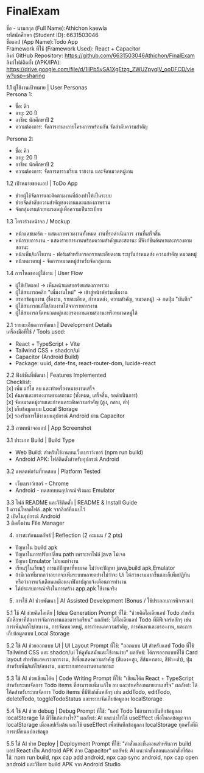 # FinalExam
ชื่อ - นามสกุล (Full Name):Athichon kaewla               
รหัสนักศึกษา (Student ID): 6631503046           
ชื่อแอป (App Name):Todo App           
Framework ที่ใช้ (Framework Used): React + Capacitor              
ลิงก์ GitHub Repository: https://github.com/6631503046Athichon/FinalExam       
ลิงก์ไฟล์ติดตั้ง (APK/IPA): https://drive.google.com/file/d/1ilPb5vSA1XgEtzg_ZWUZpyqlV_ooDFCD/view?usp=sharing         

1.1 ผู้ใช้งานเป้าหมาย | User Personas         
Persona 1:            
- ชื่อ: ดิว              
- อายุ: 20 ปี                
- อาชีพ: นักศึกษาปี 2               
- ความต้องการ: จัดการงานหลายโครงการพร้อมกัน จัดลำดับความสำคัญ

Persona 2:                 
- ชื่อ: คิว                
- อายุ: 20 ปี               
- อาชีพ: นักศึกษาปี 2                    
- ความต้องการ: จัดการตารางเรียน รายงาน และจัดหมวดหมู่งาน
  
1.2 เป้าหมายของแอป | ToDo App             
- ช่วยผู้ใช้จัดการและติดตามงานที่ต้องทำให้เป็นระบบ             
- ช่วยจัดลำดับความสำคัญของงานและแสดงภาพรวม            
- จัดกลุ่มงานด้วยหมวดหมู่เพื่อความเป็นระเบียบ

1.3 โครงร่างหน้าจอ / Mockup             
- หน้าแดชบอร์ด - แสดงภาพรวมงานทั้งหมด งานที่รอดำเนินการ งานที่เสร็จสิ้น
- หน้ารายการงาน - แสดงรายการงานพร้อมความสำคัญและสถานะ มีฟังก์ชันค้นหาและกรองตามสถานะ
- หน้าเพิ่ม/แก้ไขงาน - ฟอร์มสำหรับกรอกรายละเอียดงาน ระบุวันกำหนดส่ง ความสำคัญ หมวดหมู่
- หน้าหมวดหมู่ - จัดการหมวดหมู่สำหรับจัดกลุ่มงาน

1.4 การไหลของผู้ใช้งาน | User Flow               
- ผู้ใช้เปิดแอป → เห็นหน้าแดชบอร์ดแสดงภาพรวม
- ผู้ใช้สามารถคลิก "เพิ่มงานใหม่" → เข้าสู่หน้าฟอร์มเพิ่มงาน
- กรอกข้อมูลงาน (ชื่องาน, รายละเอียด, กำหนดส่ง, ความสำคัญ, หมวดหมู่) → กดปุ่ม "บันทึก"
- ผู้ใช้สามารถแก้ไข/ลบงานได้จากรายการงาน
- ผู้ใช้สามารถจัดหมวดหมู่และกรองงานตามสถานะหรือหมวดหมู่ได้

2.1 รายละเอียดการพัฒนา | Development Details           
เครื่องมือที่ใช้ / Tools used:           
- React + TypeScript + Vite          
- Tailwind CSS + shadcn/ui                  
- Capacitor (Android Build)            
- Package: uuid, date-fns, react-router-dom, lucide-react

2.2 ฟังก์ชันที่พัฒนา | Features Implemented         
Checklist:                 
[x] เพิ่ม แก้ไข ลบ และทำเครื่องหมายงานเสร็จ        
[x] ค้นหาและกรองงานตามสถานะ (ทั้งหมด, เสร็จสิ้น, รอดำเนินการ)            
[x] จัดหมวดหมู่งานและกำหนดระดับความสำคัญ (สูง, กลาง, ต่ำ)            
[x] เก็บข้อมูลแบบ Local Storage             
[x] รองรับการใช้งานบนอุปกรณ์ Android ผ่าน Capacitor             

2.3 ภาพหน้าจอแอป | App Screenshot                

3.1 ประเภท Build | Build Type       
- Web Build: สำหรับใช้งานบนเว็บเบราว์เซอร์ (npm run build)           
- Android APK: ไฟล์ติดตั้งสำหรับอุปกรณ์ Android         

3.2 แพลตฟอร์มที่ทดสอบ | Platform Tested           
- เว็บเบราว์เซอร์ - Chrome           
- Android - ทดสอบบนอุปกรณ์จริงและ Emulator           

3.3 ไฟล์ README และวิธีติดตั้ง | README & Install Guide          
1 ดาวน์โหลดไฟล์ .apk จากลิงก์ที่แนบไว้         
2 เปิดในอุปกรณ์ Android           
3 ติดตั้งผ่าน File Manager           

4. การสะท้อนผลลัพธ์ | Reflection (2 คะแนน / 2 pts)
- ปัญหาใน build apk        
- ปัญหาในการปรับเปลี่ยน path เพราะหาไฟล์ java ไม่เจอ           
- ปัญหา Emulator ไม่ยอมทำงาน              
- เรียนรู้ในเรียนรู้ การแก้ปัญหาที่พบเจอ ไม่ว่าจะปัญหา java,build apk,Emulator           
- ถ้ามีเวลาที่มากกว่าอยากจะเพิ่มระบบหลายอย่างไม่ว่าจะ Ui ให้สวยงามมากขึ้นและก็เพิ่มปฏิทินหรือว่าการแจ้งเตือนเหมือนนาฬิกาปลุกแจ้งเตือนการทำงาน          
- ได้ประสบการณ์จริงในการสร้าง app.apk ใช้งานจริง           

5. การใช้ AI ช่วยพัฒนา | AI Assisted Development (Bonus / ใช้ประกอบการพิจารณา)                   

5.1 ใช้ AI ช่วยคิดไอเดีย | Idea Generation
Prompt ที่ใช้:
"ช่วยคิดไอเดียแอป Todo สำหรับนักศึกษาที่ต้องการจัดการงานและตารางเรียน"
ผลลัพธ์:
ได้ไอเดียแอป Todo ที่มีฟีเจอร์หลักๆ เช่น การเพิ่ม/แก้ไข/ลบงาน, การจัดหมวดหมู่, การกำหนดความสำคัญ, การค้นหาและกรองงาน, และการเก็บข้อมูลแบบ Local Storage

5.2 ใช้ AI ช่วยออกแบบ UI | UI Layout
Prompt ที่ใช้:
"ออกแบบ UI สำหรับแอป Todo ที่ใช้ Tailwind CSS และ shadcn/ui ให้ดูทันสมัยและใช้งานง่าย"
ผลลัพธ์:
ได้การออกแบบที่ใช้ Card layout สำหรับแสดงรายการงาน, สีเพื่อแสดงความสำคัญ (สีแดง=สูง, สีส้ม=กลาง, สีฟ้า=ต่ำ), ปุ่มสำหรับเพิ่ม/แก้ไข/ลบงาน, และระบบกรองงานตามสถานะ

5.3 ใช้ AI ช่วยเขียนโค้ด | Code Writing
Prompt ที่ใช้:
"เขียนโค้ด React + TypeScript สำหรับระบบจัดการ Todo items ที่สามารถเพิ่ม แก้ไข ลบ และทำเครื่องหมายงานเสร็จ"
ผลลัพธ์:
ได้โค้ดสำหรับระบบจัดการ Todo items ที่มีฟังก์ชันหลักๆ เช่น addTodo, editTodo, deleteTodo, toggleTodoStatus และระบบจัดเก็บข้อมูลลง localStorage

5.4 ใช้ AI ช่วย debug | Debug
Prompt ที่ใช้:
"แอป Todo ไม่สามารถบันทึกข้อมูลลง localStorage ได้ มีวิธีแก้อย่างไร?"
ผลลัพธ์:
AI แนะนำให้ใช้ useEffect เพื่อโหลดข้อมูลจาก localStorage เมื่อแอปเริ่มต้น และใช้ useEffect เพื่อบันทึกข้อมูลลง localStorage ทุกครั้งที่มีการเปลี่ยนแปลงข้อมูล

5.5 ใช้ AI ช่วย Deploy | Deployment
Prompt ที่ใช้:
"คำสั่งและขั้นตอนสำหรับการ build แอป React เป็น Android APK ด้วย Capacitor"
ผลลัพธ์:
AI แนะนำขั้นตอนและคำสั่งที่ต้องใช้: npm run build, npx cap add android, npx cap sync android, npx cap open android และวิธีการ build APK จาก Android Studio

